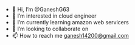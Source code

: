 - 👋 Hi, I’m @GaneshG63
- 👀 I’m interested in cloud engineer
- 🌱 I’m currently learning  amazon web servicers
- 💞️ I’m looking to collaborate on 
- 📫 How to reach me ganesh14200@gmail.com

<!---
GaneshG63/GaneshG63 is a ✨ special ✨ repository because its `README.md` (this file) appears on your GitHub profile.
You can click the Preview link to take a look at your changes.
--->
